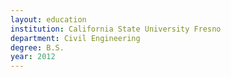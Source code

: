 ```yaml
---
layout: education
institution: California State University Fresno
department: Civil Engineering
degree: B.S.
year: 2012
---
```

